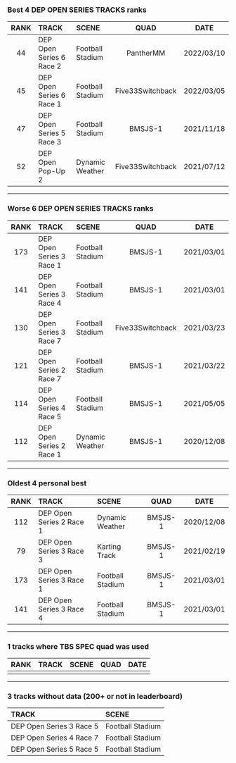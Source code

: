 ### Best 4 DEP OPEN SERIES TRACKS ranks
|RANK|TRACK|SCENE|QUAD|DATE|
|:---:|:---|:---|:---:|:---:|
|44|DEP Open Series 6 Race 2|Football Stadium|PantherMM|2022/03/10|
|45|DEP Open Series 6 Race 1|Football Stadium|Five33Switchback|2022/03/05|
|47|DEP Open Series 5 Race 3|Football Stadium|BMSJS-1|2021/11/18|
|52|DEP Open Pop-Up 2|Dynamic Weather|Five33Switchback|2021/07/12|
---
### Worse 6 DEP OPEN SERIES TRACKS ranks
|RANK|TRACK|SCENE|QUAD|DATE|
|:---:|:---|:---|:---:|:---:|
|173|DEP Open Series 3 Race 1|Football Stadium|BMSJS-1|2021/03/01|
|141|DEP Open Series 3 Race 4|Football Stadium|BMSJS-1|2021/03/01|
|130|DEP Open Series 3 Race 7|Football Stadium|Five33Switchback|2021/03/23|
|121|DEP Open Series 2 Race 7|Football Stadium|BMSJS-1|2021/03/22|
|114|DEP Open Series 4 Race 5|Football Stadium|BMSJS-1|2021/05/05|
|112|DEP Open Series 2 Race 1|Dynamic Weather|BMSJS-1|2020/12/08|
---
### Oldest 4 personal best
|RANK|TRACK|SCENE|QUAD|DATE|
|:---:|:---|:---|:---:|:---:|
|112|DEP Open Series 2 Race 1|Dynamic Weather|BMSJS-1|2020/12/08|
|79|DEP Open Series 3 Race 3|Karting Track|BMSJS-1|2021/02/19|
|173|DEP Open Series 3 Race 1|Football Stadium|BMSJS-1|2021/03/01|
|141|DEP Open Series 3 Race 4|Football Stadium|BMSJS-1|2021/03/01|
---
### 1 tracks where TBS SPEC quad was used
|RANK|TRACK|SCENE|QUAD|DATE|
|:---:|:---|:---|:---:|:---:|
||||||
---
### 3 tracks without data (200+ or not in leaderboard)
|TRACK|SCENE|
|:---|:---|
|DEP Open Series 3 Race 5|Football Stadium|
|DEP Open Series 4 Race 7|Football Stadium|
|DEP Open Series 5 Race 5|Football Stadium|
